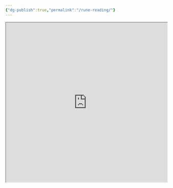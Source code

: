 ```yaml
---
{"dg-publish":true,"permalink":"/rune-reading/"}
---
```



<iframe src="https://ruetooo.github.io/deep-roots/runeReading" width=100% height="500"></iframe>